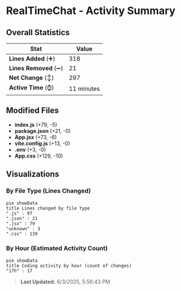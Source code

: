 # RealTimeChat - Activity Summary 

## Overall Statistics

| Stat                   | Value                                                             |
| ---------------------- | ----------------------------------------------------------------- |
| **Lines Added** (➕)   | 318                                          |
| **Lines Removed** (➖) | 21                                        |
| **Net Change** (↕)    | 297                |
| **Active Time** (⌚)   | 11 minutes |


## Modified Files
- **index.js** (+79, -5)
- **package.json** (+21, -0)
- **App.jsx** (+73, -6)
- **vite.config.js** (+13, -0)
- **.env** (+3, -0)
- **App.css** (+129, -10)

## Visualizations

### By File Type (Lines Changed)

```mermaid
pie showData
title Lines changed by file type
".js" : 97
".json" : 21
".jsx" : 79
"unknown" : 3
".css" : 139
```

### By Hour (Estimated Activity Count)

```mermaid
pie showData
title Coding activity by hour (count of changes)
"17h" : 17
```


> **Last Updated:** 6/3/2025, 5:56:43 PM
